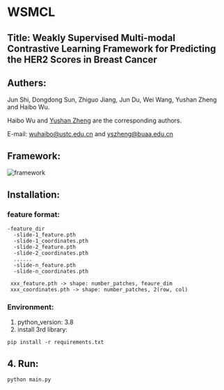 # WSMCL
## Title: Weakly Supervised Multi-modal Contrastive Learning Framework for Predicting the HER2 Scores in Breast Cancer


## Authers:
Jun Shi, Dongdong Sun, Zhiguo Jiang, Jun Du, Wei Wang,  Yushan Zheng and Haibo Wu.


Haibo Wu and [Yushan Zheng](https://zhengyushan.github.io/) are the corresponding authors.


E-mail: wuhaibo@ustc.edu.cn and yszheng@buaa.edu.cn

## Framework:
![framework](images/framework.jpg)

## Installation:
### feature format:
```none
-feature_dir
  -slide-1_feature.pth
  -slide-1_coordinates.pth
  -slide-2_feature.pth
  -slide-2_coordinates.pth
  ......
  -slide-n_feature.pth
  -slide-n_coordinates.pth
 
 xxx_feature.pth -> shape: number_patches, feaure_dim
 xxx_coordinates.pth -> shape: number_patches, 2(row, col)
```

### Environment:
1. python_version: 3.8
2. install 3rd library:
```shell
pip install -r requirements.txt
```


## 4. Run:
```shell
python main.py
```